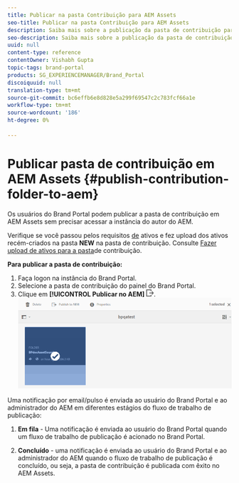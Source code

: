 ```yaml
---
title: Publicar na pasta Contribuição para AEM Assets
seo-title: Publicar na pasta Contribuição para AEM Assets
description: Saiba mais sobre a publicação da pasta de contribuição para AEM Assets no Brand Portal.
seo-description: Saiba mais sobre a publicação da pasta de contribuição para AEM Assets no Brand Portal.
uuid: null
content-type: reference
contentOwner: Vishabh Gupta
topic-tags: brand-portal
products: SG_EXPERIENCEMANAGER/Brand_Portal
discoiquuid: null
translation-type: tm+mt
source-git-commit: bc6effb6e8d828e5a299f69547c2c783fcf66a1e
workflow-type: tm+mt
source-wordcount: '186'
ht-degree: 0%

---
```



# Publicar pasta de contribuição em AEM Assets {#publish-contribution-folder-to-aem}

Os usuários do Brand Portal podem publicar a pasta de contribuição em AEM Assets sem precisar acessar a instância do autor do AEM.

Verifique se você passou pelos requisitos [de](brand-portal-download-asset-requirements.md) ativos e fez upload dos ativos recém-criados na pasta **NEW** na pasta de contribuição. Consulte [Fazer upload de ativos para a pasta](brand-portal-upload-assets-to-contribution-folder.md)de contribuição.

**Para publicar a pasta de contribuição:**

1. Faça logon na instância do Brand Portal.
1. Selecione a pasta de contribuição do painel do Brand Portal.
1. Clique em **[!UICONTROL Publicar no AEM]** ![](assets/export.png).
   ![](assets/publish-contribution-folder-to-aem.png)

Uma notificação por email/pulso é enviada ao usuário do Brand Portal e ao administrador do AEM em diferentes estágios do fluxo de trabalho de publicação:
1. **Em fila** - Uma notificação é enviada ao usuário do Brand Portal quando um fluxo de trabalho de publicação é acionado no Brand Portal.

1. **Concluído** - uma notificação é enviada ao usuário do Brand Portal e ao administrador do AEM quando o fluxo de trabalho de publicação é concluído, ou seja, a pasta de contribuição é publicada com êxito no AEM Assets.


